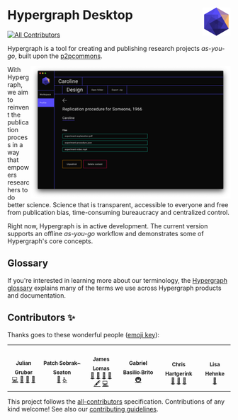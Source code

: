 # Hypergraph Desktop <img src="https://raw.githubusercontent.com/hypergraph-xyz/design/main/hypergraph-logomark-1024-square.png" align="right" height="64" />

<!-- ALL-CONTRIBUTORS-BADGE:START - Do not remove or modify this section -->
[![All Contributors](https://img.shields.io/badge/all_contributors-6-orange.svg?style=flat-square)](#contributors-)
<!-- ALL-CONTRIBUTORS-BADGE:END -->

Hypergraph is a tool for creating and publishing research projects _as-you-go_, built upon the [p2pcommons](https://p2pcommons.com).

<img src="/docs/screenshots/screenshot-content.png" align="right" height="300" />

With Hypergraph, we aim to reinvent the publication process in a way that empowers researchers to do better science. Science that is transparent, accessible to everyone and free from publication bias, time-consuming bureaucracy and centralized control.

Right now, Hypergraph is in active development. The current version supports an offline _as-you-go_ workflow and demonstrates some of Hypergraph's core concepts.

## Glossary

If you're interested in learning more about our terminology, the [Hypergraph glossary](https://www.notion.so/Glossary-d4bdf18fb4624c049c7a2663559ef5ad) explains many of the terms we use across Hypergraph products and documentation.

## Contributors ✨

Thanks goes to these wonderful people ([emoji key](https://allcontributors.org/docs/en/emoji-key)):

<!-- ALL-CONTRIBUTORS-LIST:START - Do not remove or modify this section -->
<!-- prettier-ignore-start -->
<!-- markdownlint-disable -->
<table>
  <tr>
    <td align="center"><a href="http://twitter.com/juliangruber/"><img src="https://avatars2.githubusercontent.com/u/10247?v=4" width="100px;" alt=""/><br /><sub><b>Julian Gruber</b></sub></a><br /><a href="https://github.com/hypergraph-xyz/desktop/commits?author=juliangruber" title="Code">💻</a> <a href="https://github.com/hypergraph-xyz/desktop/commits?author=juliangruber" title="Documentation">📖</a> <a href="#ideas-juliangruber" title="Ideas, Planning, & Feedback">🤔</a> <a href="#maintenance-juliangruber" title="Maintenance">🚧</a></td>
    <td align="center"><a href="http://sobrakseaton.com"><img src="https://avatars3.githubusercontent.com/u/28573875?v=4" width="100px;" alt=""/><br /><sub><b>Patch Sobrak-Seaton</b></sub></a><br /><a href="#design-psobrakseaton" title="Design">🎨</a> <a href="#a11y-psobrakseaton" title="Accessibility">️️️️♿️</a></td>
    <td align="center"><a href="https://github.com/jameslibscie"><img src="https://avatars2.githubusercontent.com/u/59870484?v=4" width="100px;" alt=""/><br /><sub><b>James Lomas</b></sub></a><br /><a href="#projectManagement-jameslibscie" title="Project Management">📆</a> <a href="#ideas-jameslibscie" title="Ideas, Planning, & Feedback">🤔</a> <a href="https://github.com/hypergraph-xyz/desktop/issues?q=author%3Ajameslibscie" title="Bug reports">🐛</a> <a href="#userTesting-jameslibscie" title="User Testing">📓</a> <a href="#content-jameslibscie" title="Content">🖋</a> <a href="https://github.com/hypergraph-xyz/desktop/commits?author=jameslibscie" title="Code">💻</a></td>
    <td align="center"><a href="https://www.linkedin.com/in/gabriel-basilio-brito"><img src="https://avatars1.githubusercontent.com/u/8752823?v=4" width="100px;" alt=""/><br /><sub><b>Gabriel Basilio Brito</b></sub></a><br /><a href="#infra-GabrielBB" title="Infrastructure (Hosting, Build-Tools, etc)">🚇</a></td>
    <td align="center"><a href="https://chjh.nl"><img src="https://avatars0.githubusercontent.com/u/2946344?v=4" width="100px;" alt=""/><br /><sub><b>Chris Hartgerink</b></sub></a><br /><a href="#ideas-chartgerink" title="Ideas, Planning, & Feedback">🤔</a> <a href="https://github.com/hypergraph-xyz/desktop/issues?q=author%3Achartgerink" title="Bug reports">🐛</a> <a href="#userTesting-chartgerink" title="User Testing">📓</a></td>
    <td align="center"><a href="https://dataplanes.org"><img src="https://avatars1.githubusercontent.com/u/18530815?v=4" width="100px;" alt=""/><br /><sub><b>Lisa Hehnke</b></sub></a><br /><a href="https://github.com/hypergraph-xyz/desktop/commits?author=lhehnke" title="Documentation">📖</a></td>
  </tr>
</table>

<!-- markdownlint-enable -->
<!-- prettier-ignore-end -->
<!-- ALL-CONTRIBUTORS-LIST:END -->

This project follows the [all-contributors](https://github.com/all-contributors/all-contributors) specification. Contributions of any kind welcome! See also our [contributing guidelines](CONTRIBUTING.md).
